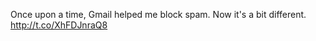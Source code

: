 Once upon a time, Gmail helped me block spam. Now it's a bit different. <a href="http://t.co/XhFDJnraQ8">http://t.co/XhFDJnraQ8</a>